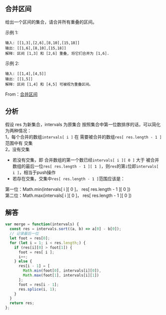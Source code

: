 ## 合并区间

给出一个区间的集合，请合并所有重叠的区间。

示例 1:

```
输入: [[1,3],[2,6],[8,10],[15,18]]
输出: [[1,6],[8,10],[15,18]]
解释: 区间 [1,3] 和 [2,6] 重叠, 将它们合并为 [1,6].
```

示例 2:

```
输入: [[1,4],[4,5]]
输出: [[1,5]]
解释: 区间 [1,4] 和 [4,5] 可被视为重叠区间。
```

From：[合并区间](https://leetcode-cn.com/problems/merge-intervals/)

## 分析

假设 res 为新集合，intervals 为原集合
按照集合中第一位数排序的话，可以简化为两种情况：  
1，每个合并的数组`intervals[ i ]` 在 需要被合并的数组`res[ res.length - 1 ]` 范围中有 交集  
2，没有交集

- 若没有交集，即 合并数组的第一个数已经`intervals[ i ][ 0 ]` 大于 被合并数组的最后一位`res[ res.length - 1 ][ 1 ]`，则`res`的第`i`位即`intervals[ i ]`，相当于push操作
- 若存在交集，交集中`res[ res.length - 1 ]`范围应该是：

第一位：Math.min(intervals[ i ][ 0 ]， res[ res.length - 1 ][ 0 ])  
第二位：Math.max(intervals[ i ][ 0 ]， res[ res.length - 1 ][ 0 ])

## 解答

```javascript
var merge = function(intervals) {
  const res = intervals.sort((a, b) => a[0] - b[0]);
  // 记录最后一位
  let foot = res[0];
  for (let i = 1; i < res.length;) {
    if (res[i][0] > foot[1]) {
      foot = res[ i ];
      i++;
    } else {
      res[i - 1] = [
        Math.min(foot[0], intervals[i][0]),
        Math.max(foot[1], intervals[i][1])
      ];
      foot = res[i - 1];
      res.splice(i, 1);
    }
  }
  return res;
};
```
